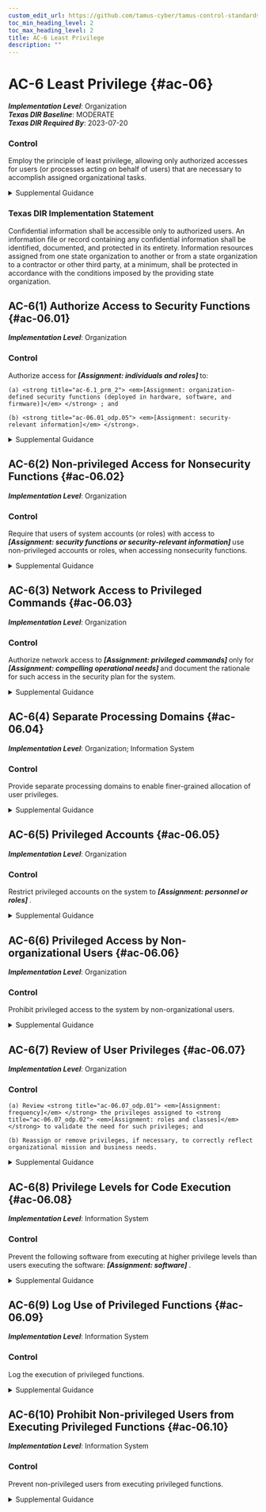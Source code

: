 ```yaml
---
custom_edit_url: https://github.com/tamus-cyber/tamus-control-standards/tree/main/content/tamus.edu/TAMUS_profile.xml
toc_min_heading_level: 2
toc_max_heading_level: 2
title: AC-6 Least Privilege
description: ""
---
```


# AC-6 Least Privilege {#ac-06}

_**Implementation Level**_: Organization\
_**Texas DIR Baseline**_: MODERATE\
_**Texas DIR Required By**_: 2023-07-20

### Control

Employ the principle of least privilege, allowing only authorized accesses for users (or processes acting on behalf of users) that are necessary to accomplish assigned organizational tasks.


<details><summary>Supplemental Guidance</summary>Organizations employ least privilege for specific duties and systems. The principle of least privilege is also applied to system processes, ensuring that the processes have access to systems and operate at privilege levels no higher than necessary to accomplish organizational missions or business functions. Organizations consider the creation of additional processes, roles, and accounts as necessary to achieve least privilege. Organizations apply least privilege to the development, implementation, and operation of organizational systems.</details>

### Texas DIR Implementation Statement

Confidential information shall be accessible only to authorized users. An information file or record containing any confidential information shall be identified, documented, and protected in its entirety. Information resources assigned from one state organization to another or from a state organization to a contractor or other third party, at a minimum, shall be protected in accordance with the conditions imposed by the providing state organization.



## AC-6(1) Authorize Access to Security Functions {#ac-06.01}

_**Implementation Level**_: Organization

### Control

Authorize access for <strong title="ac-06.01_odp.01"> <em>[Assignment: individuals and roles]</em> </strong> to:

    (a) <strong title="ac-6.1_prm_2"> <em>[Assignment: organization-defined security functions (deployed in hardware, software, and firmware)]</em> </strong> ; and

    (b) <strong title="ac-06.01_odp.05"> <em>[Assignment: security-relevant information]</em> </strong>.


<details><summary>Supplemental Guidance</summary>Security functions include establishing system accounts, configuring access authorizations (i.e., permissions, privileges), configuring settings for events to be audited, and establishing intrusion detection parameters. Security-relevant information includes filtering rules for routers or firewalls, configuration parameters for security services, cryptographic key management information, and access control lists. Authorized personnel include security administrators, system administrators, system security officers, system programmers, and other privileged users.</details>


## AC-6(2) Non-privileged Access for Nonsecurity Functions {#ac-06.02}

_**Implementation Level**_: Organization

### Control

Require that users of system accounts (or roles) with access to <strong title="ac-06.02_odp"> <em>[Assignment: security functions or security-relevant information]</em> </strong> use non-privileged accounts or roles, when accessing nonsecurity functions.


<details><summary>Supplemental Guidance</summary>Requiring the use of non-privileged accounts when accessing nonsecurity functions limits exposure when operating from within privileged accounts or roles. The inclusion of roles addresses situations where organizations implement access control policies, such as role-based access control, and where a change of role provides the same degree of assurance in the change of access authorizations for the user and the processes acting on behalf of the user as would be provided by a change between a privileged and non-privileged account.</details>


## AC-6(3) Network Access to Privileged Commands {#ac-06.03}

_**Implementation Level**_: Organization

### Control

Authorize network access to <strong title="ac-06.03_odp.01"> <em>[Assignment: privileged commands]</em> </strong> only for <strong title="ac-06.03_odp.02"> <em>[Assignment: compelling operational needs]</em> </strong> and document the rationale for such access in the security plan for the system.


<details><summary>Supplemental Guidance</summary>Network access is any access across a network connection in lieu of local access (i.e., user being physically present at the device).</details>


## AC-6(4) Separate Processing Domains {#ac-06.04}

_**Implementation Level**_: Organization; Information System

### Control

Provide separate processing domains to enable finer-grained allocation of user privileges.


<details><summary>Supplemental Guidance</summary>Providing separate processing domains for finer-grained allocation of user privileges includes using virtualization techniques to permit additional user privileges within a virtual machine while restricting privileges to other virtual machines or to the underlying physical machine, implementing separate physical domains, and employing hardware or software domain separation mechanisms.</details>


## AC-6(5) Privileged Accounts {#ac-06.05}

_**Implementation Level**_: Organization

### Control

Restrict privileged accounts on the system to <strong title="ac-06.05_odp"> <em>[Assignment: personnel or roles]</em> </strong>.


<details><summary>Supplemental Guidance</summary>Privileged accounts, including super user accounts, are typically described as system administrator for various types of commercial off-the-shelf operating systems. Restricting privileged accounts to specific personnel or roles prevents day-to-day users from accessing privileged information or privileged functions. Organizations may differentiate in the application of restricting privileged accounts between allowed privileges for local accounts and for domain accounts provided that they retain the ability to control system configurations for key parameters and as otherwise necessary to sufficiently mitigate risk.</details>


## AC-6(6) Privileged Access by Non-organizational Users {#ac-06.06}

_**Implementation Level**_: Organization

### Control

Prohibit privileged access to the system by non-organizational users.


<details><summary>Supplemental Guidance</summary>An organizational user is an employee or an individual considered by the organization to have the equivalent status of an employee. Organizational users include contractors, guest researchers, or individuals detailed from other organizations. A non-organizational user is a user who is not an organizational user. Policies and procedures for granting equivalent status of employees to individuals include a need-to-know, citizenship, and the relationship to the organization.</details>


## AC-6(7) Review of User Privileges {#ac-06.07}

_**Implementation Level**_: Organization

### Control



    (a) Review <strong title="ac-06.07_odp.01"> <em>[Assignment: frequency]</em> </strong> the privileges assigned to <strong title="ac-06.07_odp.02"> <em>[Assignment: roles and classes]</em> </strong> to validate the need for such privileges; and

    (b) Reassign or remove privileges, if necessary, to correctly reflect organizational mission and business needs.


<details><summary>Supplemental Guidance</summary>The need for certain assigned user privileges may change over time to reflect changes in organizational mission and business functions, environments of operation, technologies, or threats. A periodic review of assigned user privileges is necessary to determine if the rationale for assigning such privileges remains valid. If the need cannot be revalidated, organizations take appropriate corrective actions.</details>


## AC-6(8) Privilege Levels for Code Execution {#ac-06.08}

_**Implementation Level**_: Information System

### Control

Prevent the following software from executing at higher privilege levels than users executing the software: <strong title="ac-06.08_odp"> <em>[Assignment: software]</em> </strong>.


<details><summary>Supplemental Guidance</summary>In certain situations, software applications or programs need to execute with elevated privileges to perform required functions. However, depending on the software functionality and configuration, if the privileges required for execution are at a higher level than the privileges assigned to organizational users invoking such applications or programs, those users may indirectly be provided with greater privileges than assigned.</details>


## AC-6(9) Log Use of Privileged Functions {#ac-06.09}

_**Implementation Level**_: Information System

### Control

Log the execution of privileged functions.


<details><summary>Supplemental Guidance</summary>The misuse of privileged functions, either intentionally or unintentionally by authorized users or by unauthorized external entities that have compromised system accounts, is a serious and ongoing concern and can have significant adverse impacts on organizations. Logging and analyzing the use of privileged functions is one way to detect such misuse and, in doing so, help mitigate the risk from insider threats and the advanced persistent threat.</details>


## AC-6(10) Prohibit Non-privileged Users from Executing Privileged Functions {#ac-06.10}

_**Implementation Level**_: Information System

### Control

Prevent non-privileged users from executing privileged functions.


<details><summary>Supplemental Guidance</summary>Privileged functions include disabling, circumventing, or altering implemented security or privacy controls, establishing system accounts, performing system integrity checks, and administering cryptographic key management activities. Non-privileged users are individuals who do not possess appropriate authorizations. Privileged functions that require protection from non-privileged users include circumventing intrusion detection and prevention mechanisms or malicious code protection mechanisms. Preventing non-privileged users from executing privileged functions is enforced by [AC-3](/catalog/ac/ac-03#ac-03).</details>
